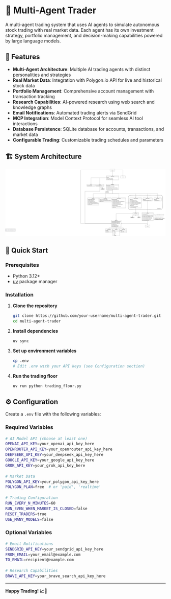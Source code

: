 # 🤖 Multi-Agent Trader

A multi-agent trading system that uses AI agents to simulate autonomous stock trading with real market data. Each agent has its own investment strategy, portfolio management, and decision-making capabilities powered by large language models.

## 🌟 Features

- **Multi-Agent Architecture**: Multiple AI trading agents with distinct personalities and strategies
- **Real Market Data**: Integration with Polygon.io API for live and historical stock data
- **Portfolio Management**: Comprehensive account management with transaction tracking
- **Research Capabilities**: AI-powered research using web search and knowledge graphs
- **Email Notifications**: Automated trading alerts via SendGrid
- **MCP Integration**: Model Context Protocol for seamless AI tool interactions
- **Database Persistence**: SQLite database for accounts, transactions, and market data
- **Configurable Trading**: Customizable trading schedules and parameters

## 🏗️ System Architecture

![System Architecture](./docs/architecture.svg)

## 🚀 Quick Start

### Prerequisites
- Python 3.12+
- [uv](https://github.com/astral-sh/uv) package manager

### Installation

1. **Clone the repository**
   ```bash
   git clone https://github.com/your-username/multi-agent-trader.git
   cd multi-agent-trader
   ```

2. **Install dependencies**
   ```bash
   uv sync
   ```

3. **Set up environment variables**
   ```bash
   cp .env
   # Edit .env with your API keys (see Configuration section)
   ```

4. **Run the trading floor**
   ```bash
   uv run python trading_floor.py
   ```

## ⚙️ Configuration

Create a `.env` file with the following variables:

### Required Variables
```bash
# AI Model API (choose at least one)
OPENAI_API_KEY=your_openai_api_key_here
OPENROUTER_API_KEY=your_openrouter_api_key_here
DEEPSEEK_API_KEY=your_deepseek_api_key_here
GOOGLE_API_KEY=your_google_api_key_here
GROK_API_KEY=your_grok_api_key_here

# Market Data
POLYGON_API_KEY=your_polygon_api_key_here
POLYGON_PLAN=free  # or 'paid', 'realtime'

# Trading Configuration
RUN_EVERY_N_MINUTES=60
RUN_EVEN_WHEN_MARKET_IS_CLOSED=false
RESET_TRADERS=true
USE_MANY_MODELS=false
```

### Optional Variables
```bash
# Email Notifications
SENDGRID_API_KEY=your_sendgrid_api_key_here
FROM_EMAIL=your_email@example.com
TO_EMAIL=recipient@example.com

# Research Capabilities
BRAVE_API_KEY=your_brave_search_api_key_here
```

---

**Happy Trading! 📈🤖**